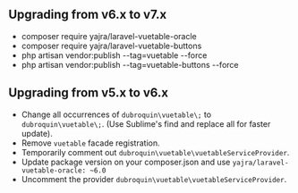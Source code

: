 ## Upgrading from v6.x to v7.x
  - composer require yajra/laravel-vuetable-oracle 
  - composer require yajra/laravel-vuetable-buttons
  - php artisan vendor:publish --tag=vuetable --force
  - php artisan vendor:publish --tag=vuetable-buttons --force

## Upgrading from v5.x to v6.x
  - Change all occurrences of `dubroquin\vuetable\;` to `dubroquin\vuetable\;`. (Use Sublime's find and replace all for faster update). 
  - Remove `vuetable` facade registration.
  - Temporarily comment out `dubroquin\vuetable\vuetableServiceProvider`.
  - Update package version on your composer.json and use `yajra/laravel-vuetable-oracle: ~6.0`
  - Uncomment the provider `dubroquin\vuetable\vuetableServiceProvider`. 
